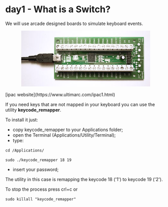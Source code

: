 # day1 - What is a Switch?



We will use arcade designed boards to simulate keyboard events.
<p align="center" >
  <img src="ipacve.jpg" alt="AFNetworking" title="AFNetworking">
</p>
[ipac website](https://www.ultimarc.com/ipac1.html)


If you need keys that are not mapped in your keyboard you can use the utility **keycode_remapper**.

To install it just:

- copy keycode_remapper to your Applications folder;
- open the Terminal (Applications/Utility/Terminal);
- type: 


```
cd /Applications/
```

```
sudo ./keycode_remapper 18 19
```
- insert your password;


The utility in this case is remapping the keycode 18 ('1') to keycode 19 ('2').

To stop the process press crl+c or 

```
sudo killall "keycode_remapper"
```